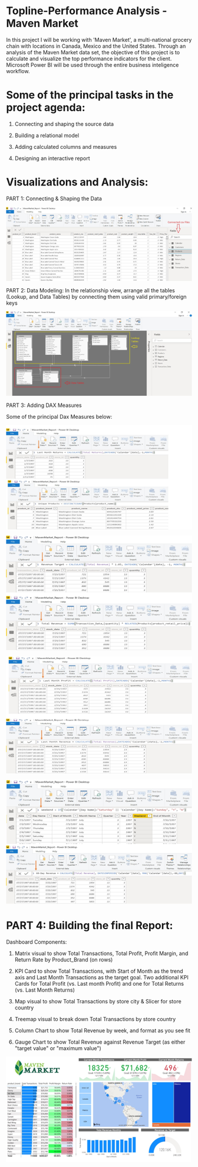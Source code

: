 # Topline-Performance Analysis - Maven Market

In this project I will be working with 'Maven Market', a multi-national grocery chain with locations in Canada, Mexico and the United States.
Through an analysis of the Maven Market data set, the objective of this project is to calculate and visualize the top performance indicators for the client. Microsoft Power BI will be used through the entire business inteligence workflow.

# Some of the principal tasks in the project agenda:

1. Connecting and shaping the source data

2. Building a relational model

3. Adding calculated columns and measures

4. Designing an interactive report


# Visualizations and Analysis:

PART 1: Connecting & Shaping the Data

![PART 1: Connecting & Shaping the Data](Images/Connected_csv_files.jpg)

PART 2: Data Modeling: In the relationship view, arrange all the tables (Lookup, and Data Tables) by connecting them using valid primary/foreign keys

![PART 2: Data Modeling: In the relationship view, arrange all the tables (Lookup, and Data Tables) by connecting them using valid primary/foreign keys](Images/Data_Medeling.jpg)

PART 3: Adding DAX Measures

Some of the principal Dax Measures below:

![PART 3: Dax Measures](Images/Dax_1.jpg)

![PART 3: Dax Measures](Images/Dax_2.jpg)

![PART 3: Dax Measures](Images/Dax_3.jpg)

![PART 3: Dax Measures](Images/Dax_4.jpg)


# PART 4: Building the final Report:

Dashboard Components:

1) Matrix visual to show Total Transactions, Total Profit, Profit Margin, and Return Rate by Product_Brand (on rows)

2) KPI Card to show Total Transactions, with Start of Month as the trend axis and Last Month Transactions as the target goal. Two additional KPI Cards for Total Profit (vs. Last month Profit) and one for Total Returns (vs. Last Month Returns)

3) Map visual to show Total Transactions by store city & Slicer for store country

4) Treemap visual to break down Total Transactions by store country

5) Column Chart to show Total Revenue by week, and format as you see fit

6) Gauge Chart to show Total Revenue against Revenue Target (as either "target value" or "maximum value")


![PART 4: Final Report](Images/Dashboard.jpg)
